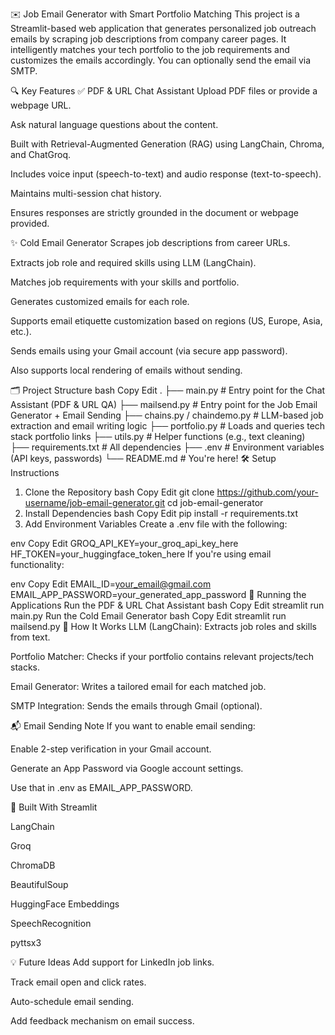 ✉️ Job Email Generator with Smart Portfolio Matching
This project is a Streamlit-based web application that generates personalized job outreach emails by scraping job descriptions from company career pages. It intelligently matches your tech portfolio to the job requirements and customizes the emails accordingly. You can optionally send the email via SMTP.

🔍 Key Features
✅ PDF & URL Chat Assistant
Upload PDF files or provide a webpage URL.

Ask natural language questions about the content.

Built with Retrieval-Augmented Generation (RAG) using LangChain, Chroma, and ChatGroq.

Includes voice input (speech-to-text) and audio response (text-to-speech).

Maintains multi-session chat history.

Ensures responses are strictly grounded in the document or webpage provided.

✨ Cold Email Generator
Scrapes job descriptions from career URLs.

Extracts job role and required skills using LLM (LangChain).

Matches job requirements with your skills and portfolio.

Generates customized emails for each role.

Supports email etiquette customization based on regions (US, Europe, Asia, etc.).

Sends emails using your Gmail account (via secure app password).

Also supports local rendering of emails without sending.

🗂️ Project Structure
bash
Copy
Edit
.
├── main.py                  # Entry point for the Chat Assistant (PDF & URL QA)
├── mailsend.py             # Entry point for the Job Email Generator + Email Sending
├── chains.py / chaindemo.py # LLM-based job extraction and email writing logic
├── portfolio.py            # Loads and queries tech stack portfolio links
├── utils.py                # Helper functions (e.g., text cleaning)
├── requirements.txt        # All dependencies
├── .env                    # Environment variables (API keys, passwords)
└── README.md               # You're here!
🛠️ Setup Instructions
1. Clone the Repository
bash
Copy
Edit
git clone https://github.com/your-username/job-email-generator.git
cd job-email-generator
2. Install Dependencies
bash
Copy
Edit
pip install -r requirements.txt
3. Add Environment Variables
Create a .env file with the following:

env
Copy
Edit
GROQ_API_KEY=your_groq_api_key_here
HF_TOKEN=your_huggingface_token_here
If you're using email functionality:

env
Copy
Edit
EMAIL_ID=your_email@gmail.com
EMAIL_APP_PASSWORD=your_generated_app_password
🚀 Running the Applications
Run the PDF & URL Chat Assistant
bash
Copy
Edit
streamlit run main.py
Run the Cold Email Generator
bash
Copy
Edit
streamlit run mailsend.py
🧠 How It Works
LLM (LangChain): Extracts job roles and skills from text.

Portfolio Matcher: Checks if your portfolio contains relevant projects/tech stacks.

Email Generator: Writes a tailored email for each matched job.

SMTP Integration: Sends the emails through Gmail (optional).

📬 Email Sending Note
If you want to enable email sending:

Enable 2-step verification in your Gmail account.

Generate an App Password via Google account settings.

Use that in .env as EMAIL_APP_PASSWORD.

🧱 Built With
Streamlit

LangChain

Groq

ChromaDB

BeautifulSoup

HuggingFace Embeddings

SpeechRecognition

pyttsx3

💡 Future Ideas
Add support for LinkedIn job links.

Track email open and click rates.

Auto-schedule email sending.

Add feedback mechanism on email success.

